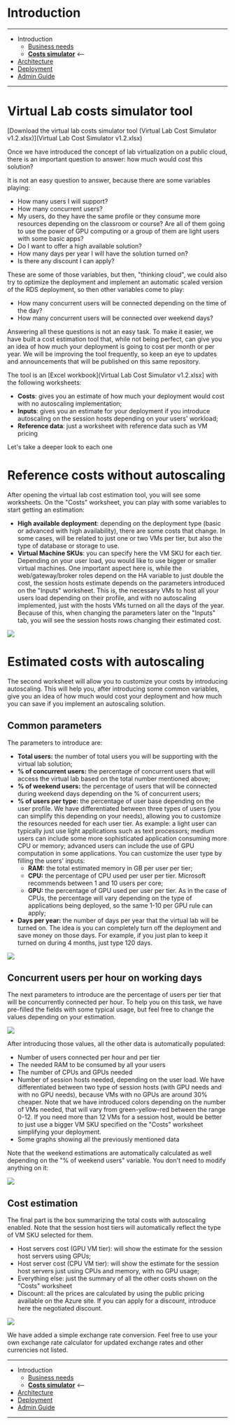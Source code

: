 # Introduction
---
* Introduction
    * [Business needs](/README.md)
    * **[Costs simulator](./Virtual-Lab-Cost-Simulator.md)** <--
* [Architecture](/Documentation/ArchitectureDiagram.md)
* [Deployment](/Documentation/Deployment-basic.md)
* [Admin Guide](/Documentation/RemoteDesktopRemoteApp.md)
---

# Virtual Lab costs simulator tool

[Download the virtual lab costs simulator tool (Virtual Lab Cost Simulator v1.2.xlsx)](Virtual Lab Cost Simulator v1.2.xlsx)

Once we have introduced the concept of lab virtualization on a public cloud, there is an important question to answer: how much would cost this solution?

It is not an easy question to answer, because there are some variables playing:

- How many users I will support?
- How many concurrent users?
- My users, do they have the same profile or they consume more resources depending on the classroom or course? Are all of them going to use the power of GPU computing or a group of them are light users with some basic apps?
- Do I want to offer a high available solution?
- How many days per year I will have the solution turned on?
- Is there any discount I can apply?

These are some of those variables, but then, &quot;thinking cloud&quot;, we could also try to optimize the deployment and implement an automatic scaled version of the RDS deployment, so then other variables come to play:

- How many concurrent users will be connected depending on the time of the day?
- How many concurrent users will be connected over weekend days?

Answering all these questions is not an easy task. To make it easier, we have built a cost estimation tool that, while not being perfect, can give you an idea of how much your deployment is going to cost per month or per year. We will be improving the tool frequently, so keep an eye to updates and announcements that will be published on this same repository.

The tool is an [Excel workbook](Virtual Lab Cost Simulator v1.2.xlsx] with the following worksheets:

- **Costs**: gives you an estimate of how much your deployment would cost with no autoscaling implementation;
- **Inputs**: gives you an estimate for your deployment if you introduce autoscaling on the session hosts depending on your users&#39; workload;
- **Reference data**: just a worksheet with reference data such as VM pricing

Let&#39;s take a deeper look to each one

# Reference costs without autoscaling

After opening the virtual lab cost estimation tool, you will see some worksheets. On the &quot;Costs&quot; worksheet, you can play with some variables to start getting an estimation:

- **High available deployment**: depending on the deployment type (basic or advanced with high availability), there are some costs that change. In some cases, will be related to just one or two VMs per tier, but also the type of database or storage to use.
- **Virtual Machine SKUs**: you can specify here the VM SKU for each tier. Depending on your user load, you would like to use bigger or smaller virtual machines. One important aspect here is, while the web/gateway/broker roles depend on the HA variable to just double the cost, the session hosts estimate depends on the parameters introduced on the &quot;Inputs&quot; worksheet. This is, the necessary VMs to host all your users load depending on their profile, and with no autoscaling implemented, just with the hosts VMs turned on all the days of the year. Because of this, when changing the parameters later on the &quot;Inputs&quot; tab, you will see the session hosts rows changing their estimated cost.

 ![](images/simulator-1.png)

# Estimated costs with autoscaling

The second worksheet will allow you to customize your costs by introducing autoscaling. This will help you, after introducing some common variables, give you an idea of how much would cost your deployment and how much you can save if you implement an autoscaling solution.

## Common parameters

The parameters to introduce are:

- **Total users:** the number of total users you will be supporting with the virtual lab solution;
- **% of concurrent users:** the percentage of concurrent users that will access the virtual lab based on the total number mentioned above;
- **% of weekend users:** the percentage of users that will be connected during weekend days depending on the % of concurrent users;
- **% of users per type:** the percentage of user base depending on the user profile. We have differentiated between three types of users (you can simplify this depending on your needs), allowing you to customize the resources needed for each user tier. As example: a light user can typically just use light applications such as text processors; medium users can include some more sophisticated application consuming more CPU or memory; advanced users can include the use of GPU computation in some applications. You can customize the user type by filling the users&#39; inputs:
  - **RAM:** the total estimated memory in GB per user per tier;
  - **CPU:** the percentage of CPU used per user per tier. Microsoft recommends between 1 and 10 users per core;
  - **GPU:** the percentage of GPU used per user per tier. As in the case of CPUs, the percentage will vary depending on the type of applications being deployed, so the same 1-10 per GPU rule can apply;
- **Days per year:** the number of days per year that the virtual lab will be turned on. The idea is you can completely turn off the deployment and save money on those days. For example, if you just plan to keep it turned on during 4 months, just type 120 days.

 ![](images/simulator-2.png)

## Concurrent users per hour on working days

The next parameters to introduce are the percentage of users per tier that will be concurrently connected per hour. To help you on this task, we have pre-filled the fields with some typical usage, but feel free to change the values depending on your estimation.

 ![](images/simulator-3.png)

After introducing those values, all the other data is automatically populated:

- Number of users connected per hour and per tier
- The needed RAM to be consumed by all your users
- The number of CPUs and GPUs needed
- Number of session hosts needed, depending on the user load. We have differentiated between two type of session hosts (with GPU needs and with no GPU needs), because VMs with no GPUs are around 30% cheaper. Note that we have introduced colors depending on the number of VMs needed, that will vary from green-yellow-red between the range 0-12. If you need more than 12 VMs for a session host, would be better to just use a bigger VM SKU specified on the &quot;Costs&quot; worksheet simplifying your deployment.
- Some graphs showing all the previously mentioned data

Note that the weekend estimations are automatically calculated as well depending on the &quot;% of weekend users&quot; variable. You don&#39;t need to modify anything on it:

 ![](images/simulator-4.png)

## Cost estimation

The final part is the box summarizing the total costs with autoscaling enabled. Note that the session host tiers will automatically reflect the type of VM SKU selected for them.

- Host servers cost (GPU VM tier): will show the estimate for the session host servers using GPUs;
- Host server cost (CPU VM tier): will show the estimate for the session host servers just using CPUs and memory, with no GPU usage;
- Everything else: just the summary of all the other costs shown on the &quot;Costs&quot; worksheet
- Discount: all the prices are calculated by using the public pricing available on the Azure site. If you can apply for a discount, introduce here the negotiated discount.

 ![](images/simulator-5.png)

We have added a simple exchange rate conversion. Feel free to use your own exchange rate calculator for updated exchange rates and other currencies not listed.

---
* Introduction
    * [Business needs](/README.md)
    * **[Costs simulator](./Virtual-Lab-Cost-Simulator.md)** <--
* [Architecture](/Documentation/ArchitectureDiagram.md)
* [Deployment](/Documentation/Deployment-basic.md)
* [Admin Guide](/Documentation/RemoteDesktopRemoteApp.md)
---
